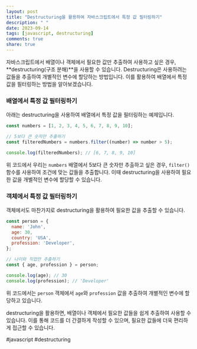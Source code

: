 ```yaml
---
layout: post
title: "Destructuring을 활용하여 자바스크립트에서 특정 값 필터링하기"
description: " "
date: 2023-09-14
tags: [javascript, destructuring]
comments: true
share: true
---
```


자바스크립트에서 배열이나 객체에서 필요한 값만 추출하여 사용하고 싶은 경우, **destructuring(구조 분해)**을 사용할 수 있습니다. Destructuring은 사용하려는 값들을 추출하여 개별적인 변수에 할당하는 방법입니다. 이를 활용하여 배열에서 특정 값을 필터링하는 방법을 알아보겠습니다.

### 배열에서 특정 값 필터링하기

아래는 destructuring을 사용하여 배열에서 특정 값을 필터링하는 예제입니다.

```javascript
const numbers = [1, 2, 3, 4, 5, 6, 7, 8, 9, 10];

// 5보다 큰 숫자만 추출하기
const filteredNumbers = numbers.filter((number) => number > 5);

console.log(filteredNumbers); // [6, 7, 8, 9, 10]
```

위 코드에서 우리는 `numbers` 배열에서 5보다 큰 숫자만 추출하고 싶은 경우, `filter()` 함수를 사용하여 조건에 맞는 값들을 추출합니다. 이때 destructuring을 사용하여 필요한 값을 개별적인 변수에 할당할 수 있습니다.

### 객체에서 특정 값 필터링하기

객체에서도 마찬가지로 destructuring을 활용하여 필요한 값을 추출할 수 있습니다.

```javascript
const person = {
  name: 'John',
  age: 30,
  country: 'USA',
  profession: 'Developer',
};

// 나이와 직업만 추출하기
const { age, profession } = person;

console.log(age); // 30
console.log(profession); // 'Developer'
```

위 코드에서는 `person` 객체에서 `age`와 `profession` 값을 추출하여 개별적인 변수에 할당하고 있습니다.

destructuring을 활용하면, 배열이나 객체에서 필요한 값들을 쉽게 추출하여 사용할 수 있습니다. 이를 통해 코드를 더 간결하게 작성할 수 있으며, 필요한 값들에 더욱 편리하게 접근할 수 있습니다.

#javascript #destructuring